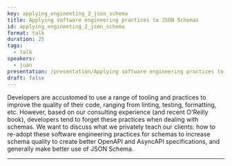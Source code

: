 ```yaml
---
key: applying_engineeting_2_json_schema
title: Applying software engineering practices to JSON Schemas
id: applying_engineeting_2_json_schema
format: talk
duration: 25
tags:
  - talk
speakers:
  - juan
presentation: /presentation/Applying software engineering practices to JSON Schemas.pdf
draft: false
---
```


Developers are accustomed to use a range of tooling and practices to improve the quality of their code, ranging from linting, testing, formatting, etc. However, based on our consulting experience (and recent O'Reilly book), developers tend to forget these practices when dealing with schemas. We want to discuss what we privately teach our clients: how to re-adopt these software engineering practices for schemas to increase schema quality to create better OpenAPI and AsyncAPI specifications, and generally make better use of JSON Schema.

---


